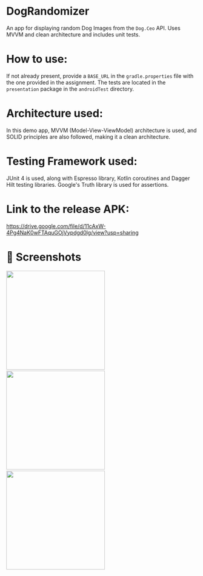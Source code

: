 # DogRandomizer
An app for displaying random Dog Images from the `Dog.Ceo` API. Uses MVVM and clean architecture and includes unit tests.

# How to use:
If not already present, provide a `BASE_URL` in the `gradle.properties` file with the one provided in the assignment. The tests are located in the `presentation` package in the `androidTest` directory.

# Architecture used:
In this demo app, MVVM (Model-View-ViewModel) architecture is used, and SOLID principles are also followed, making it a clean architecture.

# Testing Framework used:
JUnit 4 is used, along with Espresso library, Kotlin coroutines and Dagger Hilt testing libraries. Google's Truth library is used for assertions.

# Link to the release APK:
https://drive.google.com/file/d/11cAxW-4Pg4NaK0wFTAquGOjVypdgd0lg/view?usp=sharing

# :camera_flash: Screenshots

<img src="https://user-images.githubusercontent.com/65572088/221437910-61fa251e-089d-4df5-b485-6972acd7de68.png" width="260">&emsp;<img src="https://user-images.githubusercontent.com/65572088/221437917-9370ad87-4d44-4c60-9130-06ca97da6b88.png" width="260">&emsp;<img src="https://user-images.githubusercontent.com/65572088/221437924-8baabc25-8d89-4295-b5ed-b8aa1100f4b4.png" width="260">

